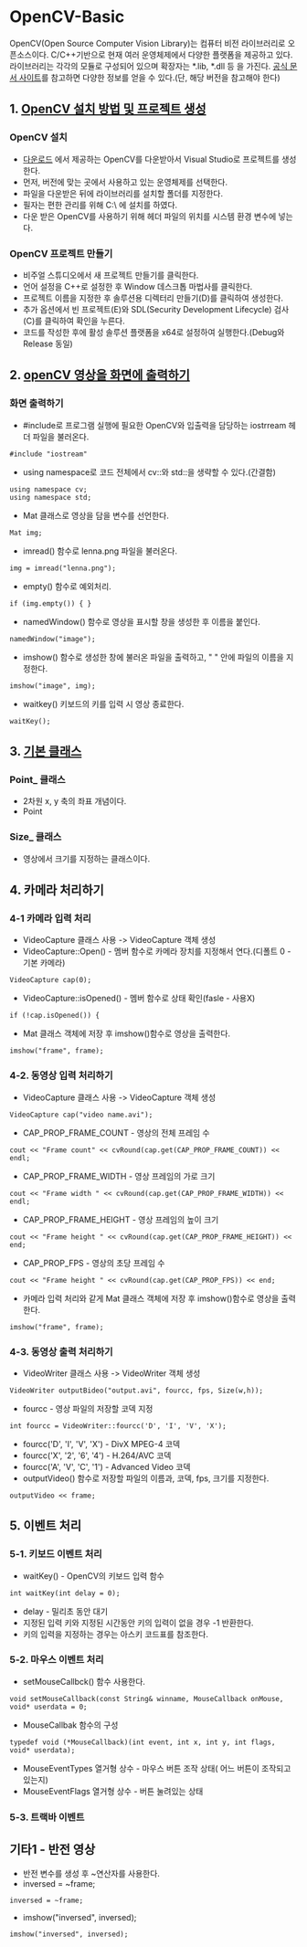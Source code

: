 # OpenCV-Basic

OpenCV(Open Source Computer Vision Library)는 컴퓨터 비전 라이브러리로 오픈소스이다. 
C/C++기반으로 현재 여러 운영체제에서 다양한 플랫폼을 제공하고 있다.
라이브러리는 각각의 모듈로 구성되어 있으며 확장자는 \*.lib, \*.dll 등 을 가진다.
[공식 문서 사이트](https://docs.opencv.org/)를 참고하면 다양한 정보를 얻을 수 있다.(단, 해당 버전을 참고해야 한다)

## 1. [OpenCV 설치 방법 및 프로젝트 생성](https://codeomni.tistory.com/764)
### OpenCV 설치
* [다운로드](https://opencv.org/releases/) 에서 제공하는 OpenCV를 다운받아서 Visual Studio로 프로젝트를 생성한다.
* 먼저, 버전에 맞는 곳에서 사용하고 있는 운영체제를 선택한다.
* 파일을 다운받은 뒤에 라이브러리를 설치할 폴더를 지정한다.
* 필자는 편한 관리를 위해 C:\ 에 설치를 하였다.
* 다운 받은 OpenCV를 사용하기 위해 헤더 파일의 위치를 시스템 환경 변수에 넣는다.
### OpenCV 프로젝트 만들기
* 비주얼 스튜디오에서 새 프로젝트 만들기를 클릭한다.
* 언어 설정을 C++로 설정한 후 Window 데스크톱 마법사를 클릭한다.
* 프로젝트 이름을 지정한 후 솔루션용 디렉터리 만들기(D)를 클릭하여 생성한다.
* 추가 옵션에서 빈 프로젝트(E)와 SDL(Security Development Lifecycle) 검사(C)를 클릭하여 확인을 누른다.
* 코드를 작성한 후에 활성 솔루션 플랫폼을 x64로 설정하여 실행한다.(Debug와 Release 동일)

## 2. [openCV 영상을 화면에 출력하기](https://codeomni.tistory.com/798)
### 화면 출력하기
* #include로 프로그램 실행에 필요한 OpenCV와 입출력을 담당하는 iostrream 헤더 파일을 불러온다.
<pre><code>#include "iostream"
</code></pre>
* using namespace로 코드 전체에서 cv::와 std::을 생략할 수 있다.(간결함)
<pre><code>using namespace cv;
using namespace std;
</code></pre>
* Mat 클래스로 영상을 담을 변수를 선언한다.
<pre><code>Mat img;
</code></pre>
* imread() 함수로 lenna.png 파일을 불러온다.
<pre><code>img = imread("lenna.png");
</code></pre>
* empty() 함수로 예외처리.
<pre><code>if (img.empty()) { }
</code></pre>
* namedWindow() 함수로 영상을 표시할 창을 생성한 후 이름을 붙인다.
<pre><code>namedWindow("image");
</code></pre>
* imshow() 함수로 생성한 창에 불러온 파일을 출력하고, " " 안에 파일의 이름을 지정한다.
<pre><code>imshow("image", img);
</code></pre>
* waitkey() 키보드의 키를 입력 시 영상 종료한다. 
<pre><code>waitKey();
</code></pre>


## 3. [기본 클래스]()
### Point_ 클래스
* 2차원 x, y 축의 좌표 개념이다.
* Point 

### Size_ 클래스
* 영상에서 크기를 지정하는 클래스이다.


## 4. 카메라 처리하기
### 4-1 카메라 입력 처리
* VideoCapture 클래스 사용 -> VideoCapture 객체 생성
* VideoCapture::Open() - 멤버 함수로 카메라 장치를 지정해서 연다.(디폴트 0 - 기본 카메라)
<pre><code>VideoCapture cap(0);
</code></pre>
* VideoCapture::isOpened() - 멤버 함수로 상태 확인(fasle - 사용X)
<pre><code>if (!cap.isOpened()) {
</code></pre>
* Mat 클래스 객체에 저장 후 imshow()함수로 영상을 출력한다.
<pre><code>imshow("frame", frame);
</code></pre>

### 4-2. 동영상 입력 처리하기
* VideoCapture 클래스 사용 -> VideoCapture 객체 생성
<pre><code>VideoCapture cap("video name.avi");
</code></pre>
* CAP_PROP_FRAME_COUNT - 영상의 전체 프레임 수
<pre><code>cout << "Frame count" << cvRound(cap.get(CAP_PROP_FRAME_COUNT)) << endl;
</code></pre>
* CAP_PROP_FRAME_WIDTH - 영상 프레임의 가로 크기
<pre><code>cout << "Frame width " << cvRound(cap.get(CAP_PROP_FRAME_WIDTH)) << endl;
</code></pre>
* CAP_PROP_FRAME_HEIGHT - 영상 프레임의 높이 크기
<pre><code>cout << "Frame height " << cvRound(cap.get(CAP_PROP_FRAME_HEIGHT)) << end;
</code></pre>
* CAP_PROP_FPS - 영상의 초당 프레임 수
<pre><code>cout << "Frame height " << cvRound(cap.get(CAP_PROP_FPS)) << end;
</code></pre>
* 카메라 입력 처리와 같게 Mat 클래스 객체에 저장 후 imshow()함수로 영상을 출력한다.
<pre><code>imshow("frame", frame);
</code></pre>

### 4-3. 동영상 출력 처리하기
* VideoWriter 클래스 사용 -> VideoWriter 객체 생성
<pre><code>VideoWriter outputBideo("output.avi", fourcc, fps, Size(w,h));
</code></pre>
* fourcc - 영상 파일의 저장할 코덱 지정
<pre><code>int fourcc = VideoWriter::fourcc('D', 'I', 'V', 'X');
</code></pre>
  * fourcc('D', 'I', 'V', 'X') - DivX MPEG-4 코덱
  * fourcc('X', '2', '6', '4') - H.264/AVC 코덱
  * fourcc('A', 'V', 'C', '1') - Advanced Video 코덱
* outputVideo() 함수로 저장할 파일의 이름과, 코덱, fps, 크기를 지정한다.
<pre><code>outputVideo << frame;
</code></pre>

## 5. 이벤트 처리
### 5-1. 키보드 이벤트 처리
* waitKey() - OpenCV의 키보드 입력 함수
<pre><code>int waitKey(int delay = 0);
</code></pre>
* delay - 밀리초 동안 대기
* 지정된 입력 키와 지정된 시간동안 키의 입력이 없을 경우 -1 반환한다.
* 키의 입력을 지정하는 경우는 아스키 코드표를 참조한다.

### 5-2. 마우스 이벤트 처리
* setMouseCallbck() 함수 사용한다.
<pre><code>void setMouseCallback(const String& winname, MouseCallback onMouse, void* userdata = 0;
</code></pre>
* MouseCallbak 함수의 구성
<pre><code>typedef void (*MouseCallback)(int event, int x, int y, int flags, void* userdata);
</code></pre>
* MouseEventTypes 열거형 상수 - 마우스 버튼 조작 상태( 어느 버튼이 조작되고 있는지)
* MouseEventFlags 열거형 상수 - 버튼 눌려있는 상태

### 5-3. 트랙바 이벤트

## 기타1 - 반전 영상
* 반전 변수를 생성 후 ~연산자를 사용한다.
* inversed = ~frame;
<pre><code>inversed = ~frame;
</code></pre>
* imshow("inversed", inversed);
<pre><code>imshow("inversed", inversed);
</code></pre>

